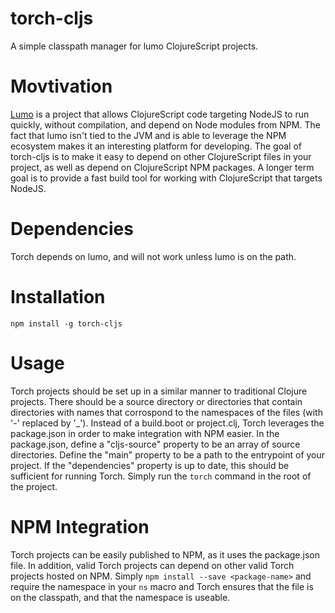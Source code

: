 # torch-cljs
A simple classpath manager for lumo ClojureScript projects.

# Movtivation
[Lumo](https://github.com/anmonteiro/lumo) is a project that allows ClojureScript code targeting NodeJS to run quickly, without compilation, and depend on Node modules from NPM. The fact that lumo isn't tied to the JVM and is able to leverage the NPM ecosystem makes it an interesting platform for developing. The goal of torch-cljs is to make it easy to depend on other ClojureScript files in your project, as well as depend on ClojureScript NPM packages. A longer term goal is to provide a fast build tool for working with ClojureScript that targets NodeJS.

# Dependencies
Torch depends on lumo, and will not work unless lumo is on the path.

# Installation
`npm install -g torch-cljs`

# Usage
Torch projects should be set up in a similar manner to traditional Clojure projects. There should be a source directory or directories that contain directories with names that corrospond to the namespaces of the files (with '-' replaced by '_'). Instead of a build.boot or project.clj, Torch leverages the package.json in order to make integration with NPM easier. In the package.json, define a "cljs-source" property to be an array of source directories. Define the "main" property to be a path to the entrypoint of your project. If the "dependencies" property is up to date, this should be sufficient for running Torch. Simply run the `torch` command in the root of the project.

# NPM Integration
Torch projects can be easily published to NPM, as it uses the package.json file. In addition, valid Torch projects can depend on other valid Torch projects hosted on NPM. Simply `npm install --save <package-name>` and require the namespace in your `ns` macro and Torch ensures that the file is on the classpath, and that the namespace is useable.
